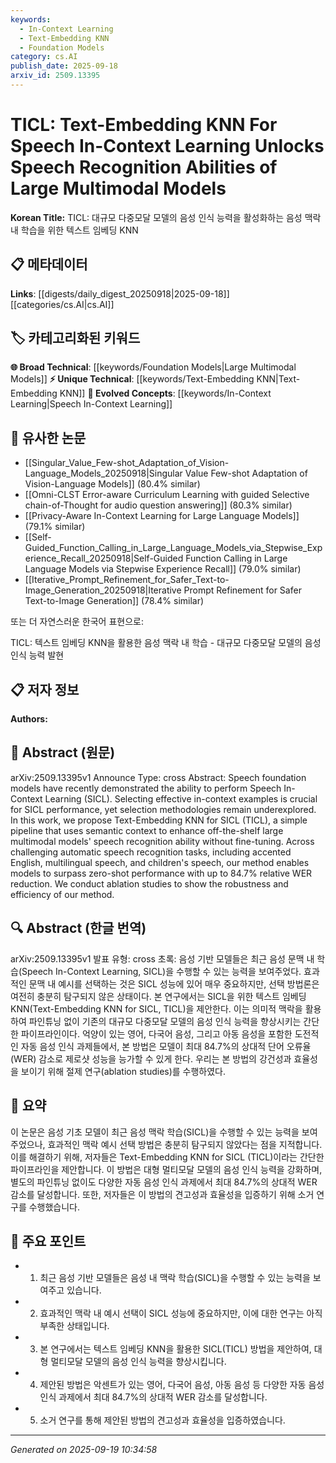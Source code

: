 ```yaml
---
keywords:
  - In-Context Learning
  - Text-Embedding KNN
  - Foundation Models
category: cs.AI
publish_date: 2025-09-18
arxiv_id: 2509.13395
---
```


<!-- KEYWORD_LINKING_METADATA:
{
  "processed_timestamp": "2025-09-22 22:07:17.067191",
  "vocabulary_version": "1.0",
  "selected_keywords": [
    "In-Context Learning",
    "Text-Embedding KNN",
    "Foundation Models"
  ],
  "rejected_keywords": [
    "Speech Recognition"
  ],
  "similarity_scores": {
    "In-Context Learning": 0.88,
    "Text-Embedding KNN": 0.82,
    "Foundation Models": 0.8
  },
  "extraction_method": "AI_prompt_based",
  "budget_applied": true
}
-->


# TICL: Text-Embedding KNN For Speech In-Context Learning Unlocks Speech Recognition Abilities of Large Multimodal Models

**Korean Title:** TICL: 대규모 다중모달 모델의 음성 인식 능력을 활성화하는 음성 맥락 내 학습을 위한 텍스트 임베딩 KNN

## 📋 메타데이터

**Links**: [[digests/daily_digest_20250918|2025-09-18]]   [[categories/cs.AI|cs.AI]]

## 🏷️ 카테고리화된 키워드
**🌐 Broad Technical**: [[keywords/Foundation Models|Large Multimodal Models]]
**⚡ Unique Technical**: [[keywords/Text-Embedding KNN|Text-Embedding KNN]]
**🚀 Evolved Concepts**: [[keywords/In-Context Learning|Speech In-Context Learning]]

## 🔗 유사한 논문
- [[Singular_Value_Few-shot_Adaptation_of_Vision-Language_Models_20250918|Singular Value Few-shot Adaptation of Vision-Language Models]] (80.4% similar)
- [[Omni-CLST Error-aware Curriculum Learning with guided Selective chain-of-Thought for audio question answering]] (80.3% similar)
- [[Privacy-Aware In-Context Learning for Large Language Models]] (79.1% similar)
- [[Self-Guided_Function_Calling_in_Large_Language_Models_via_Stepwise_Experience_Recall_20250918|Self-Guided Function Calling in Large Language Models via Stepwise Experience Recall]] (79.0% similar)
- [[Iterative_Prompt_Refinement_for_Safer_Text-to-Image_Generation_20250918|Iterative Prompt Refinement for Safer Text-to-Image Generation]] (78.4% similar)

또는 더 자연스러운 한국어 표현으로:

TICL: 텍스트 임베딩 KNN을 활용한 음성 맥락 내 학습 - 대규모 다중모달 모델의 음성 인식 능력 발현

## 📋 저자 정보

**Authors:** 

## 📄 Abstract (원문)

arXiv:2509.13395v1 Announce Type: cross 
Abstract: Speech foundation models have recently demonstrated the ability to perform Speech In-Context Learning (SICL). Selecting effective in-context examples is crucial for SICL performance, yet selection methodologies remain underexplored. In this work, we propose Text-Embedding KNN for SICL (TICL), a simple pipeline that uses semantic context to enhance off-the-shelf large multimodal models' speech recognition ability without fine-tuning. Across challenging automatic speech recognition tasks, including accented English, multilingual speech, and children's speech, our method enables models to surpass zero-shot performance with up to 84.7% relative WER reduction. We conduct ablation studies to show the robustness and efficiency of our method.

## 🔍 Abstract (한글 번역)

arXiv:2509.13395v1 발표 유형: cross
초록: 음성 기반 모델들은 최근 음성 문맥 내 학습(Speech In-Context Learning, SICL)을 수행할 수 있는 능력을 보여주었다. 효과적인 문맥 내 예시를 선택하는 것은 SICL 성능에 있어 매우 중요하지만, 선택 방법론은 여전히 충분히 탐구되지 않은 상태이다. 본 연구에서는 SICL을 위한 텍스트 임베딩 KNN(Text-Embedding KNN for SICL, TICL)을 제안한다. 이는 의미적 맥락을 활용하여 파인튜닝 없이 기존의 대규모 다중모달 모델의 음성 인식 능력을 향상시키는 간단한 파이프라인이다. 억양이 있는 영어, 다국어 음성, 그리고 아동 음성을 포함한 도전적인 자동 음성 인식 과제들에서, 본 방법은 모델이 최대 84.7%의 상대적 단어 오류율(WER) 감소로 제로샷 성능을 능가할 수 있게 한다. 우리는 본 방법의 강건성과 효율성을 보이기 위해 절제 연구(ablation studies)를 수행하였다.

## 📝 요약

이 논문은 음성 기초 모델이 최근 음성 맥락 학습(SICL)을 수행할 수 있는 능력을 보여주었으나, 효과적인 맥락 예시 선택 방법은 충분히 탐구되지 않았다는 점을 지적합니다. 이를 해결하기 위해, 저자들은 Text-Embedding KNN for SICL (TICL)이라는 간단한 파이프라인을 제안합니다. 이 방법은 대형 멀티모달 모델의 음성 인식 능력을 강화하며, 별도의 파인튜닝 없이도 다양한 자동 음성 인식 과제에서 최대 84.7%의 상대적 WER 감소를 달성합니다. 또한, 저자들은 이 방법의 견고성과 효율성을 입증하기 위해 소거 연구를 수행했습니다.

## 🎯 주요 포인트

- 1. 최근 음성 기반 모델들은 음성 내 맥락 학습(SICL)을 수행할 수 있는 능력을 보여주고 있습니다.

- 2. 효과적인 맥락 내 예시 선택이 SICL 성능에 중요하지만, 이에 대한 연구는 아직 부족한 상태입니다.

- 3. 본 연구에서는 텍스트 임베딩 KNN을 활용한 SICL(TICL) 방법을 제안하여, 대형 멀티모달 모델의 음성 인식 능력을 향상시킵니다.

- 4. 제안된 방법은 악센트가 있는 영어, 다국어 음성, 아동 음성 등 다양한 자동 음성 인식 과제에서 최대 84.7%의 상대적 WER 감소를 달성합니다.

- 5. 소거 연구를 통해 제안된 방법의 견고성과 효율성을 입증하였습니다.

---

*Generated on 2025-09-19 10:34:58*